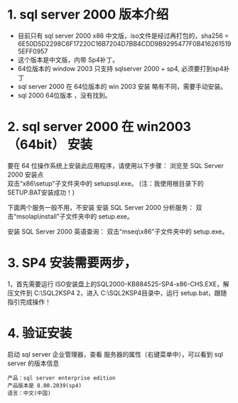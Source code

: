 

# 1. sql server 2000 版本介绍
- 目前只有 sql server 2000 x86 中文版，iso文件是经过再打包的，sha256 = 6E50D5D2298C6F17220C16B7204D7BB4CDD9B9295477F0B4162615195EFF0957
- 这个版本是中文版，内带 Sp4补丁。
- 64位版本的 window 2003 只支持 sqlserver 2000 + sp4, 必须要打到sp4补丁
- sql server 2000 在 64位版本的 win 2003 安装 略有不同，需要手动安装。
- sql 2000 64位版本 ，没有找到。
  
# 2. sql server 2000 在  win2003（64bit） 安装 
要在 64 位操作系统上安装此应用程序，请使用以下步骤： 
浏览至 SQL Server 2000 安装点    
双击“x86\setup”子文件夹中的 setupsql.exe。 
 (注：我使用根目录下的SETUP.BAT安装成功！)

下面两个服务一般不用，不安装
安装 SQL Server 2000 分析服务：
双击“msolap\install”子文件夹中的 setup.exe。 

安装 SQL Server 2000 英语查询：
双击“mseq\x86”子文件夹中的 setup.exe。 

# 3.  SP4 安装需要两步，
1，首先需要运行 ISO安装盘上的SQL2000-KB884525-SP4-x86-CHS.EXE，解压文件到 C:\SQL2KSP4
2，进入  C:\SQL2KSP4目录中，运行 setup.bat，跟随指引完成操作！

# 4. 验证安装
启动 sql server 企业管理器，查看 服务器的属性（右键菜单中），可以看到 sql server 的版本信息
```
产品：sql server enterprise edition
产品版本是 8.00.2039(sp4)
语言：中文(中国)
```
